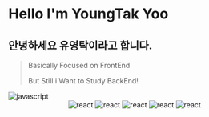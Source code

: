 # Hello I'm YoungTak Yoo

## 안녕하세요 유영탁이라고 합니다.

> Basically Focused on FrontEnd
> 
> But Still i Want to Study BackEnd!

<img alt="javascript" src ="https://img.shields.io/badge/javascript-F7DF1E.svg?&style=for-the-badge&logo=javascript&logoColor=black"/>

<div display="flex" align="center">
<img alt="react" src ="https://img.shields.io/badge/react-1DAFB.svg?&style=for-the-badge&logo=react&logoColor=black"/>
<img alt="react" src ="https://img.shields.io/badge/react-1DAFB.svg?&style=for-the-badge&logo=react&logoColor=black"/>
<img alt="react" src ="https://img.shields.io/badge/react-1DAFB.svg?&style=for-the-badge&logo=react&logoColor=black"/>
<img alt="react" src ="https://img.shields.io/badge/react-1DAFB.svg?&style=for-the-badge&logo=react&logoColor=black"/>
<img alt="react" src ="https://img.shields.io/badge/react-1DAFB.svg?&style=for-the-badge&logo=react&logoColor=black"/>
</div>
